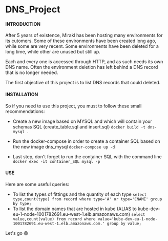 DNS_Project      
===========

#### INTRODUCTION
After 5 years of existence, Mirakl has been hosting many environments for its cutomers. Some of these environments have been created long ago, while some are very recent. Some environments have been deleted for a long time, while other are unused but still up.

Each and every one is accessed through HTTP, and as such needs its own DNS name. Often the environment deletion has left behind a DNS record that is no longer needed. 

The first objective of this project is to list DNS records that could deleted.

#### INSTALLATION
So if you need to use this project, you must to follow these small recommendations:

 - Create a new image based on MYSQL and which will contain your schemas SQL (create_table.sql and insert.sql)  ``` docker build -t dns-mysql . ```

 - Run the docker-compose in order to create a container SQL based on the new image dns_mysql ``` docker-compose up -d ```

 - Last step, don't forget to run the container SQL with the command line ``` docker exec -it container_SQL mysql -p ``` 

#### USE
Here are some useful queries:

 - To list the types of fittings and the quantity of each type ``` select type,count(type) from record where type='A' or type='CNAME' group by type; ``` 
 - To list the domain names that are hosted in kube (ALIAS to kube-dev-eu-1-node-1001782691.eu-west-1.elb.amazonaws.com) ``` select value,count(value) from record where value='kube-dev-eu-1-node-1001782691.eu-west-1.elb.amazonaws.com.' group by value; ```

Let's go :smiley:


